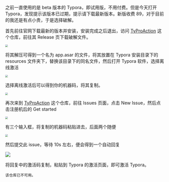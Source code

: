 之前一直使用的是 beta 版本的 Typora，即试用版，不用付费。但是今天打开 Typora，发现提示该版本已过期，提示请下载最新版本。新版收费 89，对于目前的我还是有点小贵，于是选择破解。

首先前往官网下载最新的版本并安装，安装完成之后退出，访问 [TyProAction](https://github.com/taozhiyu/TyProAction) 这个仓库，前往其 Release 页下载破解文件。

<img src="https://cdn.jsdelivr.net/gh/LastKnightCoder/ImgHosting3@master/Pasted-image-20220607211150.56bhdlvq4lo0.png" style="zoom:50%;" />

将其解压可得到一个名为 app.asar 的文件，将其放置在 Typora 安装目录下的 resources 文件夹下，替换该目录下的同名文件，然后打开 Typora 软件，选择离线激活

<img src="https://cdn.jsdelivr.net/gh/LastKnightCoder/ImgHosting3@master/Pasted-image-20220607211503.60ggh120pvk0.png" style="zoom:50%;" />

选择离线激活后可以得到你的机器码，将其复制。

<img src="https://cdn.jsdelivr.net/gh/LastKnightCoder/ImgHosting3@master/Pasted-image-20220607211607.19fwaugfkhi8.png" style="zoom:50%;" />

再次来到 [TyProAction](https://github.com/taozhiyu/TyProAction) 这个仓库，前往 Issues 页面，点击 New Issue，然后点击注册机后的 Get started

<img src="https://cdn.jsdelivr.net/gh/LastKnightCoder/ImgHosting3@master/Pasted-image-20220607211820.1ujn8l3vg6dc.png" style="zoom:50%;" />

有三个输入框，将复制的机器码粘贴进去，后面两个随便

<img src="https://cdn.jsdelivr.net/gh/LastKnightCoder/ImgHosting3@master/image-20220607211922616.45dj24hudqw0.png" style="zoom:50%;" />

然后提交此 issue，等待 10s 左右，便会得到一个自动回复

![](https://cdn.jsdelivr.net/gh/LastKnightCoder/ImgHosting3@master/Pasted-image-20220607203226.5awb7npsd1k0.png)

将回复中的激活码复制，粘贴到 Typora 的激活页面，即可激活 Typora。

```danger
该仓库已不可用。
```